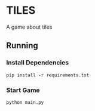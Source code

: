 # TILES
A game about tiles
## Running
### Install Dependencies
`pip install -r requirements.txt`
### Start Game
`python main.py`